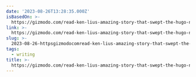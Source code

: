 ```yaml
---
date: '2023-08-26T13:28:35.000Z'
isBasedOn: >-
  https://gizmodo.com/read-ken-lius-amazing-story-that-swept-the-hugo-nebula-5958919
link: >-
  https://gizmodo.com/read-ken-lius-amazing-story-that-swept-the-hugo-nebula-5958919
slug: >-
  2023-08-26-httpsgizmodocomread-ken-lius-amazing-story-that-swept-the-hugo-nebula-5958919
tags:
  - writing
title: >-
  https://gizmodo.com/read-ken-lius-amazing-story-that-swept-the-hugo-nebula-5958919
---
```


